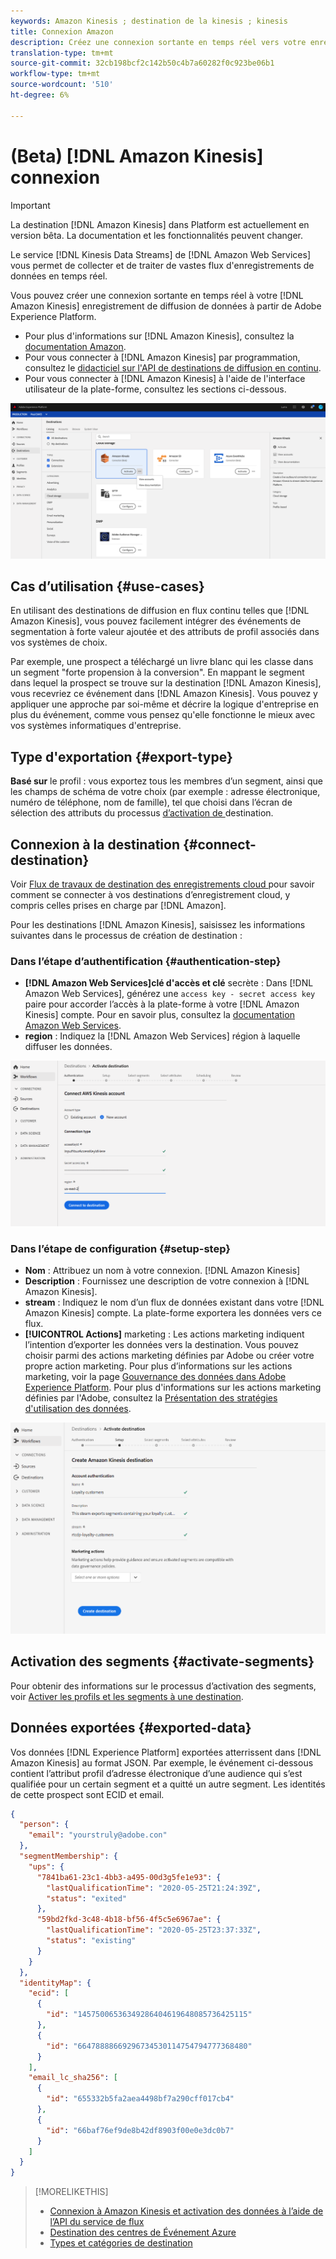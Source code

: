 ```yaml
---
keywords: Amazon Kinesis ; destination de la kinesis ; kinesis
title: Connexion Amazon
description: Créez une connexion sortante en temps réel vers votre enregistrement Kinesis Amazon pour diffuser les données de Adobe Experience Platform.
translation-type: tm+mt
source-git-commit: 32cb198bcf2c142b50c4b7a60282f0c923be06b1
workflow-type: tm+mt
source-wordcount: '510'
ht-degree: 6%

---
```



# (Beta) [!DNL Amazon Kinesis] connexion

>[!IMPORTANT]
>
>La destination [!DNL Amazon Kinesis] dans Platform est actuellement en version bêta. La documentation et les fonctionnalités peuvent changer.

Le service [!DNL Kinesis Data Streams] de [!DNL Amazon Web Services] vous permet de collecter et de traiter de vastes flux d&#39;enregistrements de données en temps réel.

Vous pouvez créer une connexion sortante en temps réel à votre [!DNL Amazon Kinesis] enregistrement de diffusion de données à partir de Adobe Experience Platform.

* Pour plus d&#39;informations sur [!DNL Amazon Kinesis], consultez la [documentation Amazon](https://docs.aws.amazon.com/streams/latest/dev/introduction.html).
* Pour vous connecter à [!DNL Amazon Kinesis] par programmation, consultez le [didacticiel sur l&#39;API de destinations de diffusion en continu](../../api/streaming-destinations.md).
* Pour vous connecter à [!DNL Amazon Kinesis] à l&#39;aide de l&#39;interface utilisateur de la plate-forme, consultez les sections ci-dessous.

![Amazon dans l’interface utilisateur](../../assets/catalog/cloud-storage/amazon-kinesis/catalog.png)

## Cas d’utilisation {#use-cases}

En utilisant des destinations de diffusion en flux continu telles que [!DNL Amazon Kinesis], vous pouvez facilement intégrer des événements de segmentation à forte valeur ajoutée et des attributs de profil associés dans vos systèmes de choix.

Par exemple, une prospect a téléchargé un livre blanc qui les classe dans un segment &quot;forte propension à la conversion&quot;. En mappant le segment dans lequel la prospect se trouve sur la destination [!DNL Amazon Kinesis], vous recevriez ce événement dans [!DNL Amazon Kinesis]. Vous pouvez y appliquer une approche par soi-même et décrire la logique d&#39;entreprise en plus du événement, comme vous pensez qu&#39;elle fonctionne le mieux avec vos systèmes informatiques d&#39;entreprise.

## Type d&#39;exportation {#export-type}

**Basé sur**  le profil : vous exportez tous les membres d’un segment, ainsi que les champs de schéma de votre choix (par exemple : adresse électronique, numéro de téléphone, nom de famille), tel que choisi dans l’écran de sélection des attributs du processus [ d’activation de ](../../ui/activate-destinations.md#select-attributes)destination.

## Connexion à la destination {#connect-destination}

Voir [Flux de travaux de destination des enregistrements cloud ](./workflow.md)pour savoir comment se connecter à vos destinations d’enregistrement cloud, y compris celles prises en charge par [!DNL Amazon].

Pour les destinations [!DNL Amazon Kinesis], saisissez les informations suivantes dans le processus de création de destination :

### Dans l’étape d’authentification {#authentication-step}

* **[!DNL Amazon Web Services]clé d&#39;accès et clé** secrète : Dans  [!DNL Amazon Web Services], générez une  `access key - secret access key` paire pour accorder l’accès à la plate-forme à votre  [!DNL Amazon Kinesis] compte. Pour en savoir plus, consultez la [documentation Amazon Web Services](https://docs.aws.amazon.com/IAM/latest/UserGuide/id_credentials_access-keys.html).
* **region** : Indiquez la  [!DNL Amazon Web Services] région à laquelle diffuser les données.

![Champs d’entrée dans l’étape du compte](../../assets/catalog/cloud-storage/amazon-kinesis/account.png)

### Dans l’étape de configuration {#setup-step}

* **Nom** : Attribuez un nom à votre connexion.  [!DNL Amazon Kinesis]
* **Description** : Fournissez une description de votre connexion à  [!DNL Amazon Kinesis].
* **stream** : Indiquez le nom d’un flux de données existant dans votre  [!DNL Amazon Kinesis] compte. La plate-forme exportera les données vers ce flux.
* **[!UICONTROL Actions]** marketing : Les actions marketing indiquent l’intention d’exporter les données vers la destination. Vous pouvez choisir parmi des actions marketing définies par Adobe ou créer votre propre action marketing. Pour plus d’informations sur les actions marketing, voir la page [Gouvernance des données dans Adobe Experience Platform](../../../data-governance/policies/overview.md). Pour plus d&#39;informations sur les actions marketing définies par l&#39;Adobe, consultez la [Présentation des stratégies d&#39;utilisation des données](../../../data-governance/policies/overview.md).

![Champs d’entrée dans l’étape d’authentification](../../assets/catalog/cloud-storage/amazon-kinesis/setup.png)

<!--

>[!IMPORTANT]
>
>Platform needs `write` permissions on the bucket object where the export files will be delivered.

-->

## Activation des segments {#activate-segments}

Pour obtenir des informations sur le processus d’activation des segments, voir [Activer les profils et les segments à une destination](../../ui/activate-destinations.md).

## Données exportées {#exported-data}

Vos données [!DNL Experience Platform] exportées atterrissent dans [!DNL Amazon Kinesis] au format JSON. Par exemple, le événement ci-dessous contient l’attribut profil d’adresse électronique d’une audience qui s’est qualifiée pour un certain segment et a quitté un autre segment. Les identités de cette prospect sont ECID et email.

```json
{
  "person": {
    "email": "yourstruly@adobe.con"
  },
  "segmentMembership": {
    "ups": {
      "7841ba61-23c1-4bb3-a495-00d3g5fe1e93": {
        "lastQualificationTime": "2020-05-25T21:24:39Z",
        "status": "exited"
      },
      "59bd2fkd-3c48-4b18-bf56-4f5c5e6967ae": {
        "lastQualificationTime": "2020-05-25T23:37:33Z",
        "status": "existing"
      }
    }
  },
  "identityMap": {
    "ecid": [
      {
        "id": "14575006536349286404619648085736425115"
      },
      {
        "id": "66478888669296734530114754794777368480"
      }
    ],
    "email_lc_sha256": [
      {
        "id": "655332b5fa2aea4498bf7a290cff017cb4"
      },
      {
        "id": "66baf76ef9de8b42df8903f00e0e3dc0b7"
      }
    ]
  }
}
```



>[!MORELIKETHIS]
>
>* [Connexion à Amazon Kinesis et activation des données à l’aide de l’API du service de flux](../../api/streaming-destinations.md)
>* [Destination des centres de Événement Azure](./azure-event-hubs.md)
>* [Types et catégories de destination](../../destination-types.md)

